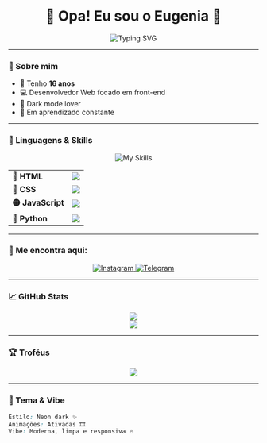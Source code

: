 <h1 align="center">🌌 Opa! Eu sou o Eugenia 👋</h1>

<p align="center">
  <img src="https://readme-typing-svg.demolab.com?font=Fira+Code&size=24&pause=1000&color=00F7FF&center=true&vCenter=true&width=500&lines=Desenvolvedor+Web+Front-End;16+anos+de+idade;HTML%2C+CSS%2C+JS+e+um+toque+de+Python;Dark+mode+sempre+ativo!+%F0%9F%8C%9A" alt="Typing SVG" />
</p>

---

### 🧠 Sobre mim

- 🧒 Tenho **16 anos**
- 💻 Desenvolvedor Web focado em front-end
- 🎨 Dark mode lover
- 🚀 Em aprendizado constante

---

### 🚀 Linguagens & Skills

<p align="center">
  <img src="https://skillicons.dev/icons?i=html,css,js,python" alt="My Skills" />
</p>

<div align="center">

<table>
  <tr>
    <td><strong>🔵 HTML</strong></td>
    <td>
      <img src="https://progress-bar.dev/80/?title=&width=250&color=00f7ff&suffix=%25">
    </td>
  </tr>
  <tr>
    <td><strong>🔵 CSS</strong></td>
    <td>
      <img src="https://progress-bar.dev/80/?title=&width=250&color=00f7ff&suffix=%25">
    </td>
  </tr>
  <tr>
    <td><strong>🟡 JavaScript</strong></td>
    <td>
      <img src="https://progress-bar.dev/30/?title=&width=250&color=facc15&suffix=%25">
    </td>
  </tr>
  <tr>
    <td><strong>🐍 Python</strong></td>
    <td>
      <img src="https://progress-bar.dev/5/?title=&width=250&color=ff4f4f&suffix=%25">
    </td>
  </tr>
</table>

</div>

---

### 📱 Me encontra aqui:

<p align="center">
  <a href="https://instagram.com/dn_eugenia" target="_blank">
    <img alt="Instagram" src="https://img.shields.io/badge/@dn_eugenia-%23E1306C?style=for-the-badge&logo=instagram&logoColor=white" />
  </a>
  <a href="https://t.me/+6037121105" target="_blank">
    <img alt="Telegram" src="https://img.shields.io/badge/Telegram-0088CC?style=for-the-badge&logo=telegram&logoColor=white" />
  </a>
</p>

---

### 📈 GitHub Stats

<p align="center">
  <img src="https://github-readme-stats.vercel.app/api?username=d4nieleugeni4&show_icons=true&theme=tokyonight&hide_border=true" />
  <br/>
  <img src="https://github-readme-streak-stats.herokuapp.com/?user=d4nieleugeni4&theme=tokyonight&hide_border=true" />
</p>

---

### 🏆 Troféus

<p align="center">
  <img src="https://github-profile-trophy.vercel.app/?username=d4nieleugeni4&theme=darkhub&no-frame=true&column=4" />
</p>

---

### 🌌 Tema & Vibe

```css
Estilo: Neon dark ✨
Animações: Ativadas 🎞️
Vibe: Moderna, limpa e responsiva 🔥
